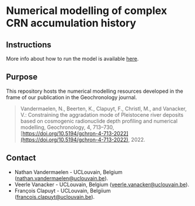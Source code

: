 # Numerical modelling of complex CRN accumulation history

## Instructions

More info about how to run the model is available [here](readme/instructions.md).

## Purpose

This repository hosts the numerical modelling resources developed in the frame of our publication in the Geochronology journal.

> Vandermaelen, N., Beerten, K., Clapuyt, F., Christl, M., and Vanacker, V.: Constraining the aggradation mode of Pleistocene river deposits based on cosmogenic radionuclide depth profiling and numerical modelling, Geochronology, 4, 713–730, [https://doi.org/10.5194/gchron-4-713-2022](https://doi.org/10.5194/gchron-4-713-2022), 2022.

## Contact

- Nathan Vandermaelen - UCLouvain, Belgium ([nathan.vandermaelen@uclouvain.be](nathan.vandermaelen@uclouvain.be)).
- Veerle Vanacker - UCLouvain, Belgium ([veerle.vanacker@uclouvain.be](veerle.vanacker@uclouvain.be)).
- François Clapuyt - UCLouvain, Belgiium ([francois.clapuyt@uclouvain.be](francois.clapuyt@uclouvain.be)).
